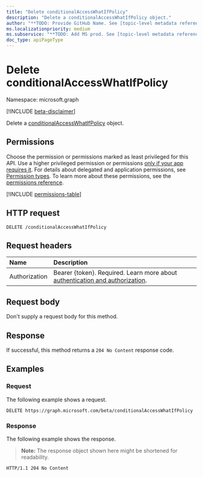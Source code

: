 ```yaml
---
title: "Delete conditionalAccessWhatIfPolicy"
description: "Delete a conditionalAccessWhatIfPolicy object."
author: "**TODO: Provide GitHub Name. See [topic-level metadata reference](https://aka.ms/msgo?pagePath=Document-APIs/Guidelines/Metadata)**"
ms.localizationpriority: medium
ms.subservice: "**TODO: Add MS prod. See [topic-level metadata reference](https://aka.ms/msgo?pagePath=Document-APIs/Guidelines/Metadata)**"
doc_type: apiPageType
---
```


# Delete conditionalAccessWhatIfPolicy

Namespace: microsoft.graph

[!INCLUDE [beta-disclaimer](../../includes/beta-disclaimer.md)]

Delete a [conditionalAccessWhatIfPolicy](../resources/conditionalaccesswhatifpolicy.md) object.

## Permissions

Choose the permission or permissions marked as least privileged for this API. Use a higher privileged permission or permissions [only if your app requires it](/graph/permissions-overview#best-practices-for-using-microsoft-graph-permissions). For details about delegated and application permissions, see [Permission types](/graph/permissions-overview#permission-types). To learn more about these permissions, see the [permissions reference](/graph/permissions-reference).

<!-- {
  "blockType": "permissions",
  "name": "conditionalaccesswhatifpolicy-delete-permissions"
}
-->
[!INCLUDE [permissions-table](../includes/permissions/conditionalaccesswhatifpolicy-delete-permissions.md)]

## HTTP request

<!-- {
  "blockType": "ignored"
}
-->
``` http
DELETE /conditionalAccessWhatIfPolicy
```

## Request headers

|Name|Description|
|:---|:---|
|Authorization|Bearer {token}. Required. Learn more about [authentication and authorization](/graph/auth/auth-concepts).|

## Request body

Don't supply a request body for this method.

## Response

If successful, this method returns a `204 No Content` response code.

## Examples

### Request

The following example shows a request.
<!-- {
  "blockType": "request",
  "name": "delete_conditionalaccesswhatifpolicy"
}
-->
``` http
DELETE https://graph.microsoft.com/beta/conditionalAccessWhatIfPolicy
```


### Response

The following example shows the response.
>**Note:** The response object shown here might be shortened for readability.
<!-- {
  "blockType": "response",
  "truncated": true
}
-->
``` http
HTTP/1.1 204 No Content
```

